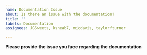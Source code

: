 ```yaml
---
name: Documentation Issue
about: Is there an issue with the documentation?
title: ''
labels: Documentation
assignees: JGSweets, ksneab7, micdavis, taylorfturner

---
```


**Please provide the issue you face regarding the documentation**
